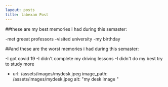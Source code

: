 ```yaml
---
layout: posts
title: labexam Post
---
```


##these are my best memories I had during this semaster:

-met greeat professors
-visited university
-my birthday

##and these are the worst memories i had during this semaster:

-I got covid 19
-I didn't complete my driving lessons
-I didn't do my best try to study more

- url: /assets/images/mydesk.jpeg
    image_path: /assets/images/mydesk.jpeg
    alt: "my desk image "